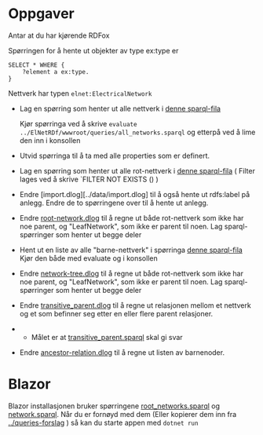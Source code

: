 # Oppgaver
Antar at du har kjørende RDFox

Spørringen for å hente ut objekter av type ex:type er
```sparql
SELECT * WHERE {
    ?element a ex:type.
}
```
Nettverk har typen `elnet:ElectricalNetwork`
* Lag en spørring som henter ut alle nettverk i [denne sparql-fila](../ElNetRDf/wwwroot/queries/all_networks.sparql)

    Kjør spørringa ved å skrive 
    `evaluate ../ElNetRDf/wwwroot/queries/all_networks.sparql`
    og etterpå ved å lime den inn i konsollen


* Utvid spørringa til å ta med alle properties som er definert.


* Lag en spørring som henter ut alle rot-nettverk i [denne sparql-fila](../ElNetRDf/wwwroot/queries/root_networks.sparql)
( Filter lages ved å skrive `FILTER NOT EXISTS (<filter som ikke skal fines>) )

* Endre [import.dlog][../data/import.dlog] til å også hente ut rdfs:label på anlegg. Endre de to spørringene over til å hente ut anlegg.

* Endre [root-network.dlog](../data/root-network.dlog) til å regne ut både rot-nettverk som ikke har noe parent, og "LeafNetwork", som ikke er parent til noen. Lag sparql-spørringer som henter ut begge deler


* Hent ut en liste av alle "barne-nettverk" i spørringa [denne sparql-fila](../ElNetRDf/wwwroot/queries/parentpaths.sparql)
Kjør den både med evaluate og i konsollen

* Endre [network-tree.dlog](../data/network-tree.dlog) til å regne ut både rot-nettverk som ikke har noe parent, og "LeafNetwork", som ikke er parent til noen. Lag sparql-spørringer som henter ut begge deler


* Endre [transitive_parent.dlog](../data/transitive_parent.dlog) til å regne ut relasjonen mellom et nettverk og et som befinner seg etter en eller flere parent relasjoner.
* * Målet er at [transitive_parent.sparql](../ElNetRDf/wwwroot/queries/transitive_parent.sparql) skal gi svar

* Endre [ancestor-relation.dlog](../data/ancestor-relation.dlog) til å regne ut listen av barnenoder. 


# Blazor

Blazor installasjonen bruker spørringene [root_networks.sparql](../ElNetRDf/wwwroot/queries/root_networks.sparql) og [network.sparql](../ElNetRDf/wwwroot/queries/network.sparql). Når du er fornøyd med dem (Eller kopierer dem inn fra [../queries-forslag](../queries-forslag/) ) så kan du starte appen med `dotnet run`



